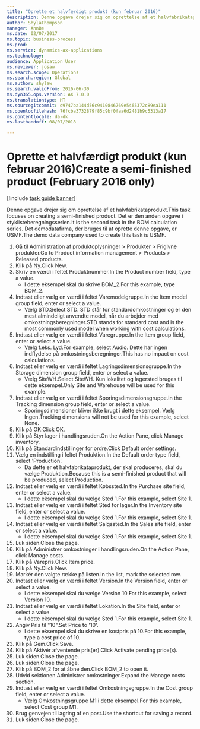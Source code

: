```yaml
--- 
title: "Oprette et halvfærdigt produkt (kun februar 2016)"
description: Denne opgave drejer sig om oprettelse af et halvfabrikataprodukt.
author: ShylaThompson
manager: AnnBe
ms.date: 02/07/2017
ms.topic: business-process
ms.prod: 
ms.service: dynamics-ax-applications
ms.technology: 
audience: Application User
ms.reviewer: josaw
ms.search.scope: Operations
ms.search.region: Global
ms.author: shylaw
ms.search.validFrom: 2016-06-30
ms.dyn365.ops.version: AX 7.0.0
ms.translationtype: HT
ms.sourcegitcommit: d9747ba144d56c9410846769e5465372c89ea111
ms.openlocfilehash: 76fcba3732879f85c9bf0faa6d2481b9c5313a17
ms.contentlocale: da-dk
ms.lasthandoff: 08/07/2018

---
```

# <a name="create-a-semi-finished-product-february-2016-only"></a><span data-ttu-id="4312a-103">Oprette et halvfærdigt produkt (kun februar 2016)</span><span class="sxs-lookup"><span data-stu-id="4312a-103">Create a semi-finished product (February 2016 only)</span></span>

[!include [task guide banner](../../includes/task-guide-banner.md)]

<span data-ttu-id="4312a-104">Denne opgave drejer sig om oprettelse af et halvfabrikataprodukt.</span><span class="sxs-lookup"><span data-stu-id="4312a-104">This task focuses on creating a semi-finished product.</span></span> <span data-ttu-id="4312a-105">Det er den anden opgave i styklisteberegningsserien.</span><span class="sxs-lookup"><span data-stu-id="4312a-105">It is the second task in the BOM calculation series.</span></span> <span data-ttu-id="4312a-106">Det demodatafirma, der bruges til at oprette denne opgave, er USMF.</span><span class="sxs-lookup"><span data-stu-id="4312a-106">The demo data company used to create this task is USMF.</span></span>

1. <span data-ttu-id="4312a-107">Gå til Administration af produktoplysninger > Produkter > Frigivne produkter.</span><span class="sxs-lookup"><span data-stu-id="4312a-107">Go to Product information management > Products > Released products.</span></span>
2. <span data-ttu-id="4312a-108">Klik på Ny.</span><span class="sxs-lookup"><span data-stu-id="4312a-108">Click New.</span></span>
3. <span data-ttu-id="4312a-109">Skriv en værdi i feltet Produktnummer.</span><span class="sxs-lookup"><span data-stu-id="4312a-109">In the Product number field, type a value.</span></span>
    * <span data-ttu-id="4312a-110">I dette eksempel skal du skrive BOM_2.</span><span class="sxs-lookup"><span data-stu-id="4312a-110">For this example, type BOM_2.</span></span>  
4. <span data-ttu-id="4312a-111">Indtast eller vælg en værdi i feltet Varemodelgruppe.</span><span class="sxs-lookup"><span data-stu-id="4312a-111">In the Item model group field, enter or select a value.</span></span>
    * <span data-ttu-id="4312a-112">Vælg STD.</span><span class="sxs-lookup"><span data-stu-id="4312a-112">Select STD.</span></span> <span data-ttu-id="4312a-113">STD står for standardomkostninger og er den mest almindeligt anvendte model, når du arbejder med omkostningsberegninger.</span><span class="sxs-lookup"><span data-stu-id="4312a-113">STD stands for standard cost and is the most commonly used model when working with cost calculations.</span></span>  
5. <span data-ttu-id="4312a-114">Indtast eller vælg en værdi i feltet Varegruppe.</span><span class="sxs-lookup"><span data-stu-id="4312a-114">In the Item group field, enter or select a value.</span></span>
    * <span data-ttu-id="4312a-115">Vælg f.eks. Lyd.</span><span class="sxs-lookup"><span data-stu-id="4312a-115">For example, select Audio.</span></span> <span data-ttu-id="4312a-116">Dette har ingen indflydelse på omkostningsberegninger.</span><span class="sxs-lookup"><span data-stu-id="4312a-116">This has no impact on cost calculations.</span></span>  
6. <span data-ttu-id="4312a-117">Indtast eller vælg en værdi i feltet Lagringsdimensionsgruppe.</span><span class="sxs-lookup"><span data-stu-id="4312a-117">In the Storage dimension group field, enter or select a value.</span></span>
    * <span data-ttu-id="4312a-118">Vælg SiteWH.</span><span class="sxs-lookup"><span data-stu-id="4312a-118">Select SiteWH.</span></span> <span data-ttu-id="4312a-119">Kun lokalitet og lagersted bruges til dette eksempel.</span><span class="sxs-lookup"><span data-stu-id="4312a-119">Only Site and Warehouse will be used for this example.</span></span>  
7. <span data-ttu-id="4312a-120">Indtast eller vælg en værdi i feltet Sporingsdimensionsgruppe.</span><span class="sxs-lookup"><span data-stu-id="4312a-120">In the Tracking dimension group field, enter or select a value.</span></span>
    * <span data-ttu-id="4312a-121">Sporingsdimensioner bliver ikke brugt i dette eksempel. Vælg Ingen.</span><span class="sxs-lookup"><span data-stu-id="4312a-121">Tracking dimensions will not be used for this example, select None.</span></span>  
8. <span data-ttu-id="4312a-122">Klik på OK.</span><span class="sxs-lookup"><span data-stu-id="4312a-122">Click OK.</span></span>
9. <span data-ttu-id="4312a-123">Klik på Styr lager i handlingsruden.</span><span class="sxs-lookup"><span data-stu-id="4312a-123">On the Action Pane, click Manage inventory.</span></span>
10. <span data-ttu-id="4312a-124">Klik på Standardindstillinger for ordre.</span><span class="sxs-lookup"><span data-stu-id="4312a-124">Click Default order settings.</span></span>
11. <span data-ttu-id="4312a-125">Vælg en indstilling i feltet Produktion.</span><span class="sxs-lookup"><span data-stu-id="4312a-125">In the Default order type field, select 'Production'.</span></span>
    * <span data-ttu-id="4312a-126">Da dette er et halvfabrikataprodukt, der skal produceres, skal du vælge Produktion.</span><span class="sxs-lookup"><span data-stu-id="4312a-126">Because this is a semi-finished product that will be produced, select Production.</span></span>  
12. <span data-ttu-id="4312a-127">Indtast eller vælg en værdi i feltet Købssted.</span><span class="sxs-lookup"><span data-stu-id="4312a-127">In the Purchase site field, enter or select a value.</span></span>
    * <span data-ttu-id="4312a-128">I dette eksempel skal du vælge Sted 1.</span><span class="sxs-lookup"><span data-stu-id="4312a-128">For this example, select Site 1.</span></span>  
13. <span data-ttu-id="4312a-129">Indtast eller vælg en værdi i feltet Sted for lager.</span><span class="sxs-lookup"><span data-stu-id="4312a-129">In the Inventory site field, enter or select a value.</span></span>
    * <span data-ttu-id="4312a-130">I dette eksempel skal du vælge Sted 1.</span><span class="sxs-lookup"><span data-stu-id="4312a-130">For this example, select Site 1.</span></span>  
14. <span data-ttu-id="4312a-131">Indtast eller vælg en værdi i feltet Salgssted.</span><span class="sxs-lookup"><span data-stu-id="4312a-131">In the Sales site field, enter or select a value.</span></span>
    * <span data-ttu-id="4312a-132">I dette eksempel skal du vælge Sted 1.</span><span class="sxs-lookup"><span data-stu-id="4312a-132">For this example, select Site 1.</span></span>  
15. <span data-ttu-id="4312a-133">Luk siden.</span><span class="sxs-lookup"><span data-stu-id="4312a-133">Close the page.</span></span>
16. <span data-ttu-id="4312a-134">Klik på Administrer omkostninger i handlingsruden.</span><span class="sxs-lookup"><span data-stu-id="4312a-134">On the Action Pane, click Manage costs.</span></span>
17. <span data-ttu-id="4312a-135">Klik på Varepris.</span><span class="sxs-lookup"><span data-stu-id="4312a-135">Click Item price.</span></span>
18. <span data-ttu-id="4312a-136">Klik på Ny.</span><span class="sxs-lookup"><span data-stu-id="4312a-136">Click New.</span></span>
19. <span data-ttu-id="4312a-137">Markér den valgte række på listen.</span><span class="sxs-lookup"><span data-stu-id="4312a-137">In the list, mark the selected row.</span></span>
20. <span data-ttu-id="4312a-138">Indtast eller vælg en værdi i feltet Version.</span><span class="sxs-lookup"><span data-stu-id="4312a-138">In the Version field, enter or select a value.</span></span>
    * <span data-ttu-id="4312a-139">I dette eksempel skal du vælge Version 10.</span><span class="sxs-lookup"><span data-stu-id="4312a-139">For this example, select Version 10.</span></span>  
21. <span data-ttu-id="4312a-140">Indtast eller vælg en værdi i feltet Lokation.</span><span class="sxs-lookup"><span data-stu-id="4312a-140">In the Site field, enter or select a value.</span></span>
    * <span data-ttu-id="4312a-141">I dette eksempel skal du vælge Sted 1.</span><span class="sxs-lookup"><span data-stu-id="4312a-141">For this example, select Site 1.</span></span>  
22. <span data-ttu-id="4312a-142">Angiv Pris til "10".</span><span class="sxs-lookup"><span data-stu-id="4312a-142">Set Price to '10'.</span></span>
    * <span data-ttu-id="4312a-143">I dette eksempel skal du skrive en kostpris på 10.</span><span class="sxs-lookup"><span data-stu-id="4312a-143">For this example, type a cost price of 10.</span></span>  
23. <span data-ttu-id="4312a-144">Klik på Gem.</span><span class="sxs-lookup"><span data-stu-id="4312a-144">Click Save.</span></span>
24. <span data-ttu-id="4312a-145">Klik på Aktivér afventende pris(er).</span><span class="sxs-lookup"><span data-stu-id="4312a-145">Click Activate pending price(s).</span></span>
25. <span data-ttu-id="4312a-146">Luk siden.</span><span class="sxs-lookup"><span data-stu-id="4312a-146">Close the page.</span></span>
26. <span data-ttu-id="4312a-147">Luk siden.</span><span class="sxs-lookup"><span data-stu-id="4312a-147">Close the page.</span></span>
27. <span data-ttu-id="4312a-148">Klik på BOM_2 for at åbne den.</span><span class="sxs-lookup"><span data-stu-id="4312a-148">Click BOM_2 to open it.</span></span>
28. <span data-ttu-id="4312a-149">Udvid sektionen Administrer omkostninger.</span><span class="sxs-lookup"><span data-stu-id="4312a-149">Expand the Manage costs section.</span></span>
29. <span data-ttu-id="4312a-150">Indtast eller vælg en værdi i feltet Omkostningsgruppe.</span><span class="sxs-lookup"><span data-stu-id="4312a-150">In the Cost group field, enter or select a value.</span></span>
    * <span data-ttu-id="4312a-151">Vælg Omkostningsgruppe M1 i dette eksempel.</span><span class="sxs-lookup"><span data-stu-id="4312a-151">For this example, select Cost group M1.</span></span>  
30. <span data-ttu-id="4312a-152">Brug genvejen til lagring af en post.</span><span class="sxs-lookup"><span data-stu-id="4312a-152">Use the shortcut for saving a record.</span></span>
31. <span data-ttu-id="4312a-153">Luk siden.</span><span class="sxs-lookup"><span data-stu-id="4312a-153">Close the page.</span></span>


